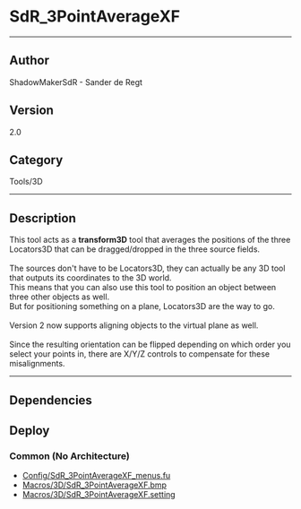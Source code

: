 # SdR_3PointAverageXF
___

## Author
ShadowMakerSdR - Sander de Regt

## Version
2.0

## Category
Tools/3D

___

## Description
This tool acts as a <strong>transform3D</strong> tool that averages the positions of the three Locators3D that can be dragged/dropped in the three source fields.<br> <br>
The sources don't have to be Locators3D, they can actually be any 3D tool that outputs its coordinates to the 3D world.<br>
This means that you can also use this tool to position an object between three other objects as well. <br>
But for positioning something on a plane, Locators3D are the way to go.<br><br> 
Version 2 now supports aligning objects to the virtual plane as well. <br><br>
Since the resulting orientation can be flipped depending on which order you select your points in, there are X/Y/Z controls to compensate for these misalignments.

___

## Dependencies

## Deploy

### Common (No Architecture)

<ul>
<li><a href="https://gitlab.com/WeSuckLess/Reactor/-/blob/master/Atoms/com.ShadowMakerSdR.SdR_3PointAverageXF/Config/SdR_3PointAverageXF_menus.fu?ref_type=heads">Config/SdR_3PointAverageXF_menus.fu</a></li>
<li><a href="https://gitlab.com/WeSuckLess/Reactor/-/blob/master/Atoms/com.ShadowMakerSdR.SdR_3PointAverageXF/Macros/3D/SdR_3PointAverageXF.bmp?ref_type=heads">Macros/3D/SdR_3PointAverageXF.bmp</a></li>
<li><a href="https://gitlab.com/WeSuckLess/Reactor/-/blob/master/Atoms/com.ShadowMakerSdR.SdR_3PointAverageXF/Macros/3D/SdR_3PointAverageXF.setting?ref_type=heads">Macros/3D/SdR_3PointAverageXF.setting</a></li>
</ul>

